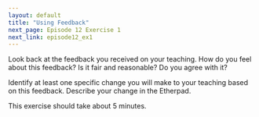 ```yaml
---
layout: default
title: "Using Feedback"
next_page: Episode 12 Exercise 1
next_link: episode12_ex1
---
```


Look back at the feedback you received on your teaching.
How do you feel about this feedback? Is it fair and reasonable? Do you agree with it?

Identify at least one specific change you will make to your teaching based on this feedback.
Describe your change in the Etherpad.

This exercise should take about 5 minutes.
